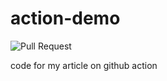 # action-demo
![Pull Request](https://github.com/sabiou/action-demo/workflows/Pull%20Request/badge.svg)

code for my article on github action 
